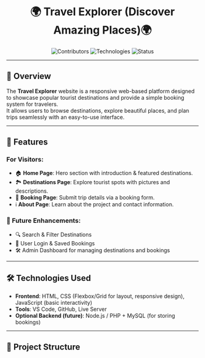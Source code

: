 <h1 align="center">🌍 Travel Explorer (Discover Amazing Places)🌍</h1> 

<p align="center">
   <img src="https://img.shields.io/badge/Contributors-1-brightgreen" alt="Contributors">
   <img src="https://img.shields.io/badge/Technologies-HTML%20%7C%20CSS%20%7C%20JavaScript-blue" alt="Technologies">
   <img src="https://img.shields.io/badge/Status-Active-success" alt="Status">
</p>

---

## 📖  Overview  
The **Travel Explorer** website is a responsive web-based platform designed to showcase popular tourist destinations and provide a simple booking system for travelers.  
It allows users to browse destinations, explore beautiful places, and plan trips seamlessly with an easy-to-use interface.  

---

## 📜 Features  

### For Visitors:
- 🏠 **Home Page**: Hero section with introduction & featured destinations.  
- 🏞 **Destinations Page**: Explore tourist spots with pictures and descriptions.  
- 📝 **Booking Page**: Submit trip details via a booking form.  
- ℹ️ **About Page**: Learn about the project and contact information.  

### 🔮 Future Enhancements:
- 🔍 Search & Filter Destinations  
- 👤 User Login & Saved Bookings  
- 🛠 Admin Dashboard for managing destinations and bookings  

---

## 🛠 Technologies Used  
- **Frontend**: HTML, CSS (Flexbox/Grid for layout, responsive design), JavaScript (basic interactivity)  
- **Tools**: VS Code, GitHub, Live Server  
- **Optional Backend (future)**: Node.js / PHP + MySQL (for storing bookings)  

---

## 📂 Project Structure  

